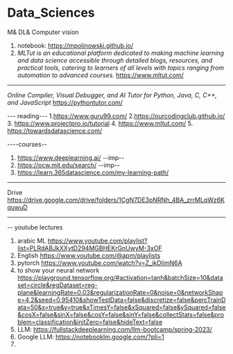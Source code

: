 # Data_Sciences
M& DL& Computer vision
1.  notebook: https://mpolinowski.github.io/
2. *MLTut is an educational platform dedicated to making machine learning and data science accessible through detailed blogs, resources, and practical tools, catering to learners of all levels with topics ranging from automation to advanced courses.* https://www.mltut.com/

 --------
 *Online Compiler, Visual Debugger, and AI Tutor for Python, Java, C, C++, and JavaScript* https://pythontutor.com/

--- reading---
1.https://www.guru99.com/
2.https://ourcodingclub.github.io/
3. https://www.projectpro.io/tutorial
4. https://www.mltut.com/
5. https://towardsdatascience.com/

----courses--
1. https://www.deeplearning.ai/     --imp--
2. https://ocw.mit.edu/search/   --imp--
3. https://learn.365datascience.com/my-learning-path/
------
Drive https://drive.google.com/drive/folders/1CgN7DE3pNRNh_4BA_zrrMLqWz6KquwuD

-------
-- youtube lectures
1. arabic ML https://www.youtube.com/playlist?list=PLRdABJkXXytD294MGBHEKrGnUwyM-3xOF
2. English https://www.youtube.com/@apm/playlists
3. pytorch https://www.youtube.com/watch?v=Z_ikDlimN6A
4. to show your neural network https://playground.tensorflow.org/#activation=tanh&batchSize=10&dataset=circle&regDataset=reg-plane&learningRate=0.03&regularizationRate=0&noise=0&networkShape=4,2&seed=0.95410&showTestData=false&discretize=false&percTrainData=50&x=true&y=true&xTimesY=false&xSquared=false&ySquared=false&cosX=false&sinX=false&cosY=false&sinY=false&collectStats=false&problem=classification&initZero=false&hideText=false
5. LLM: https://fullstackdeeplearning.com/llm-bootcamp/spring-2023/
6. Google LLM: https://notebooklm.google.com/?pli=1
7. 
